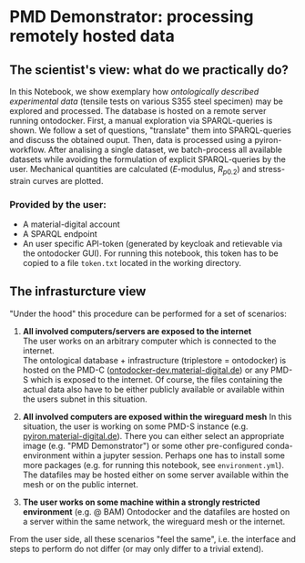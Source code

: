 # PMD Demonstrator: processing remotely hosted data 

## The scientist's view: what do we practically do?
In this Notebook, we show exemplary how *ontologically described experimental data* (tensile tests on various S355 steel specimen) may be explored and processed. The database is hosted on a remote server running ontodocker. First, a manual exploration via SPARQL-queries is shown. We follow a set of questions, "translate" them into SPARQL-queries and discuss the obtained ouput. Then, data is processed using a pyiron-workflow. After analising a single dataset, we batch-process all available datasets while avoiding the formulation of explicit SPARQL-queries by the user. Mechanical quantities are calculated ($E$-modulus, $R_{p0.2}$) and stress-strain curves are plotted.

### Provided by the user:
- A material-digital account
- A SPARQL endpoint
- An user specific API-token (generated by keycloak and retievable via the ontodocker GUI).
  For running this notebook, this token has to be copied to a file `token.txt` located in the working directory.

## The infrasturcture view
"Under the hood" this procedure can be performed for a set of scenarios:
1. **All involved computers/servers are exposed to the internet**  
    The user works on an arbitrary computer which is connected to the internet.      
    The ontological database + infrastructure (triplestore = ontodocker) is hosted on the PMD-C ([ontodocker-dev.material-digital.de](ontodocker-dev.material-digital.de)) or any PMD-S which is exposed to the internet.
    Of course, the files containing the actual data also have to be either publicly available or available within the users subnet in this situation.

2. **All involved computers are exposed within the wireguard mesh**
   In this situation, the user is working on some PMD-S instance (e.g. [pyiron.material-digital.de](pyiron.material-digital.de)). There you can either select an appropriate image (e.g. "PMD Demonstrator") or some other pre-configured conda-environment within a jupyter session. Perhaps one has to install some more packages (e.g. for running this notebook, see `environment.yml`). The datafiles may be hosted either on some server available within the mesh or on the public internet.

3. **The user works on some machine within a strongly restricted environment** (e.g. @ BAM)
   Ontodocker and the datafiles are hosted on a server within the same network, the wireguard mesh or the internet.

From the user side, all these scenarios "feel the same", i.e. the interface and steps to perform do not differ (or may only differ to a trivial extend).
